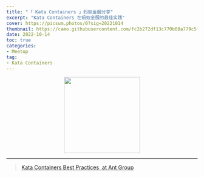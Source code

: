 ```yaml
---
title: "「 Kata Containers 」蚂蚁金服分享"
excerpt: "Kata Containers 在蚂蚁金服的最佳实践"
cover: https://picsum.photos/0?sig=20221014
thumbnail: https://camo.githubusercontent.com/fc2b272df13c770b08a779c5f96690946039c45998b1bb439eb193b3fcd829ab/68747470733a2f2f7777772e6f70656e737461636b2e6f72672f6173736574732f6b6174612f6b6174612d766572746963616c2d6f6e2d77686974652e706e67
date: 2022-10-14
toc: true
categories:
- Meetup
tag:
- Kata Containers
---
```


<div align=center><img width="200" style="border: 0px" src="https://katacontainers.io/static/logo-a1e2d09ad097b3fc8536cb77aa615c42.svg"></div>

------

> [Kata Containers Best Practices  at Ant Group](/file/kata-containers-antgroup.pdf)
